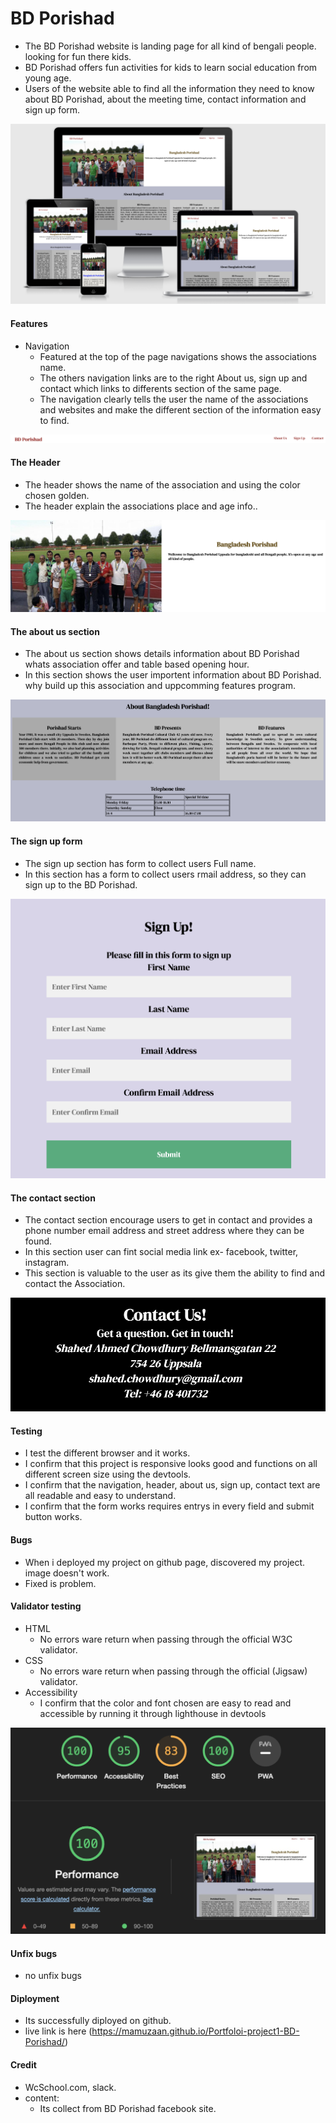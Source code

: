 # BD Porishad
- The BD Porishad website is landing page for all kind of bengali people. looking for fun there kids.
- BD Porishad offers fun activities for kids to learn social education from young age.
- Users of the website able to find all the information they need to know about BD Porishad, about the meeting time, contact information and sign up form.

![Diffenent device screenshots](images/screenshot10.png)

#### Features
- Navigation
    - Featured at the top of the page navigations shows the associations name.
    - The others navigation links are to the right About us, sign up and contact which links to differents section of the same page.
    - The navigation clearly tells the user the name of the associations and websites and make the different section of the information easy to find.

![Navigation screenshot](images/screenshot7.png)

#### The Header
- The header shows the name of the association and using the color chosen golden.
- The header explain the associations place and age info..

![header image screenshots](images/screenshot6.png)

#### The about us section
- The about us section shows details information about BD Porishad whats association offer and table based opening hour.
- In this section shows the user importent information about BD Porishad. why build up this association and uppcomming features program.

![about section screenshot](images/screenshot1.png)

#### The sign up form
- The sign up section has form to collect users Full name.
- In this section has a form to collect users rmail address, so they can sign up to the BD Porishad.

![sign up section screenshots](images/screenshot2.png)

#### The contact section
- The contact section encourage users to get in contact and provides a phone number email address and street address where they can be found.
- In this section user can fint social media link ex- facebook, twitter, instagram.
- This section is valuable to the user as its give them the ability to find and contact the Association.

![contact section screenshot](images/screenshot3.png)

#### Testing
- I test the different browser and it works.
- I confirm that this project is responsive looks good and functions on all different screen size using the devtools.
- I confirm that the navigation, header, about us, sign up, contact text are all readable and easy to understand.
- I confirm that the form works requires entrys in every field and submit button works.

#### Bugs 
- When i deployed my project on github page, discovered my project. image doesn't work.
- Fixed is problem.

#### Validator testing
- HTML 
    - No errors ware return when passing through the official W3C validator.
- CSS 
    - No errors ware return when passing through the official (Jigsaw) validator.
- Accessibility
    - I confirm that the color and font chosen are easy to read and accessible by running it through lighthouse in devtools

![lighthouse report screenshot](images/screenshot11.png)

#### Unfix bugs
- no unfix bugs

#### Diployment
- Its successfully diployed on github.
- live link is here (https://mamuzaan.github.io/Portfoloi-project1-BD-Porishad/)

#### Credit
- WcSchool.com, slack.
- content:
    - Its collect from BD Porishad facebook site.